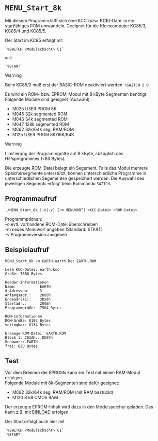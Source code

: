 # `MENU_Start_8k`

Mit diesem Programm läßt sich eine KCC (bzw. KCB)-Datei in ein startfähiges ROM umwandeln.
Geeignet für die Kleincomputer KC85/3, KC85/4 und KC85/5.

Der Start im KC85 erfolgt mit

    `%SWITCH <Modulschacht> C1`

    und

    `%START`

> [!WARNING]
> Beim KC85/3 muß erst der BASIC-ROM deaktiviert werden:
> `%SWITCH 2 0`

Es wird ein ROM- bzw. EPROM-Modul mit 8 kByte Segmenten benötigt.  
Folgende Module sind geeignet (Auswahl):

- M025  USER PROM 8K
- M045  32k segmented ROM
- M046  64k segmented ROM
- M047  128k segmented ROM
- M062  32k/64k seg. RAM/ROM
- M125  USER PROM 8K/16K/64K

> [!WARNING]
> Limitierung der Programmgröße auf 8 kByte,
abzüglich des Hilfsprogrammes (<80 Bytes).

Die erzeugte ROM-Datei belegt ein Segement.
Falls das Modul mehrere Speichersegmente unterstützt, können unterschiedliche Programme in unterschiedlichen Segementen gespeichert werden.
Die Auswahl des jeweiligen Segments erfolgt beim Kommando `SWITCH`.

## Programmaufruf
```
./MENU_Start_8k [-o|-v] [-m MENUWORT] <KCC-Datei> <ROM-Datei>
```
Programmptionen:  
-o   evtl. vorhandene ROM-Datei überschreiben  
-m   neues Menüwort angeben (Standard: START)  
-v   Programmversion ausgeben  

## Beispielaufruf

```
MENU_Start_8k -m EARTH earth.kcc EARTH.ROM

Lese KCC-Datei: earth.kcc
Größe: 7680 Bytes

Header-Informationen
Name:           EARTH      
# Adressen:     3
Anfangsadr.:    2000h
Endeadr(+1):    3D50h
Startadr.:      200Eh
Programmgröße:  7504 Bytes

ROM-Informationen
ROM-Größe: 8192 Bytes
verfügbar: 8134 Bytes

Erzeuge ROM-Datei: EARTH.ROM
Block 1: C03Ah...DD89h
Menüwort: EARTH
frei: 630 Bytes
```

## Test

Vor dem Brennen der EPROMs kann ein Test mit einem RAM-Modul erfolgen.  
Folgende Module mit 8k-Segmenten sind dafür geeignet:

- M062  32k/64k seg. RAM/ROM (mit RAM bestückt)
- M120  8 kB CMOS RAM

Der erzeugte EPROM-Inhalt wird dazu in den Modulspeicher geladen.
Das kann z.B. mit [BINLOAD](../BINLOAD) erfolgen.

Der Start erfolgt auch hier mit

    `%SWITCH <Modulschacht> C1`
    `%START`

